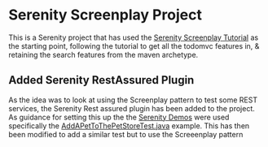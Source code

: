 # Serenity Screenplay Project

This is a Serenity project that has used the  [Serenity Screenplay Tutorial](http://thucydides.info/docs/articles/screenplay-tutorial.html)
as the starting point, following the tutorial to get all the todomvc features in, & retaining the
  search features from the maven archetype.
  
## Added Serenity RestAssured Plugin
  
  As the idea was to look at using the Screenplay pattern to test some REST services, the Serenity Rest assured plugin has been added to the project.
  As guidance for setting this up the the [Serenity Demos](https://github.com/serenity-bdd/serenity-demos)
  were used specifically the [AddAPetToThePetStoreTest.java](https://github.com/serenity-bdd/serenity-demos/blob/master/junit-webtests/src/test/java/net/thucydides/showcase/junit/features/petstore/AddAPetToThePetStoreTest.java)
  example. This has then been modified to add a similar test but to use the Screeenplay pattern
   